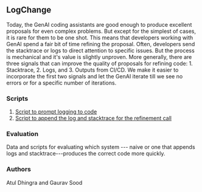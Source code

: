 ## LogChange

Today, the GenAI coding assistants are good enough to produce excellent proposals for even complex problems. But except for the simplest of cases, it is rare for them to be one shot. This means that developers working with GenAI spend a fair bit of time refining the proposal. Often, developers send the stacktrace or logs to direct attention to specific issues. But the process is mechanical and it's value is slightly unproven. More generally, there are three signals that can improve the quality of proposals for refining code: 1. Stacktrace, 2. Logs, and 3. Outputs from CI/CD. We make it easier to incorporate the first two signals and let the GenAI iterate till we see no errors or for a specific number of iterations. 

### Scripts

1. [Script to prompt logging to code](./scripts/prompt_log.py)
2. [Script to append the log and stacktrace for the refinement call](./scripts/log_trace.py)

### Evaluation

Data and scripts for evaluating which system --- naive or one that appends logs and stacktrace---produces the correct code more quickly.

### Authors

Atul Dhingra and Gaurav Sood

